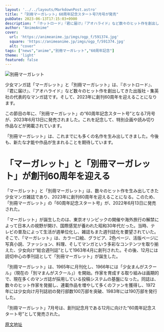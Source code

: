 ```yaml
---
layout: '../../layouts/MarkdownPost.astro'
title: "「別冊マーガレット」60周年記念スタート号7月号が発売"
pubDate: 2023-06-13T17:15:03+0900
description: "『ホットロード』『君に届け』『アオハライド』など数々のヒット作を創出してきた少女マンガ誌「マーガレット」と「別冊マーガレット」が、2023年に創刊60周年を迎える。「別冊マーガレット」の“60周年記念スタート号”となる7月号が、6月13日に発売となった。"
author: "AnimeAnime"
cover:
  url: 'https://animeanime.jp/imgs/ogp_f/591374.jpg'
  square: 'https://animeanime.jp/imgs/ogp_f/591374.jpg'
  alt: "cover"
tags: ["news","anime","別冊マーガレット","60周年記念"]
theme: 'light'
featured: false
---
```


![別冊マーガレット](https://animeanime.jp/imgs/ogp_f/591374.jpg)

少女マンガ誌「マーガレット」と「別冊マーガレット」は、『ホットロード』、『君に届け』、『アオハライド』など数々のヒット作を創出してきた出版社・集英社の代表的なマンガ誌です。そして、2023年に創刊60周年を迎えることになります。

この節目の年に、「別冊マーガレット」の“60周年記念スタート号”となる7月号が、2023年6月13日に発売されました。これを記念して、特別企画や読み切り作品などが掲載されています。

「別冊マーガレット」は、これまでにも多くの名作を生み出してきました。今後も、新たな才能や作品が生まれることを期待しています。

# 「マーガレット」と「別冊マーガレット」が創刊60周年を迎える

「マーガレット」と「別冊マーガレット」は、数々のヒット作を生み出してきた少女マンガ雑誌であり、2023年に創刊60周年を迎えることになる。このため、「別冊マーガレット」の「60周年記念スタート号」が、2022年6月13日に発売された。

「マーガレット」が誕生したのは、東京オリンピックの開催や海外旅行の解禁によって日本人の視野が開け、国際感覚が養われた昭和30年代だった。当時、テレビの普及によって生活が週単位化し、雑誌もまた週刊誌化を要望されていた。そこで、「マーガレット」は、カラー口絵、グラビア、2色ページ、活版ページに写真小説、ファッション、料理、そしてマンガという多彩なコンテンツを取り揃えた、少女向け“総合週刊誌”として1963年4月に創刊された。その後、12月には読切中心の季刊誌として「別冊マーガレット」が誕生した。

「別冊マーガレット」は、1965年に月刊化し、1966年には「少女まんがスクール」（現在の「別マまんがスクール」）を開始。作家を育成する取り組みは画期的で、現在多くのマンガ誌が採用している投稿システムの基盤になった。同誌は、数々のヒット作家を発掘し、連載作品を増やして多くのファンを獲得し、1972年には少女向け月刊誌初の発行部数100万部を突破、1983年には190万部を発行した。

「別冊マーガレット」7月号は、創刊記念月である12月に向けた“60周年記念スタート号”として発売された。

  [原文地址](https://animeanime.jp/article/2023/06/13/77899.html)